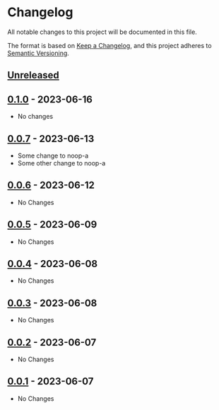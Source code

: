 # Changelog

All notable changes to this project will be documented in this file.

The format is based on [Keep a Changelog](https://keepachangelog.com/en/1.0.0/),
and this project adheres to [Semantic Versioning](https://semver.org/spec/v2.0.0.html).

## [Unreleased]

## [0.1.0] - 2023-06-16

- No changes

## [0.0.7] - 2023-06-13

- Some change to noop-a
- Some other change to noop-a

## [0.0.6] - 2023-06-12

- No Changes

## [0.0.5] - 2023-06-09

- No Changes

## [0.0.4] - 2023-06-08

- No Changes

## [0.0.3] - 2023-06-08

- No Changes

## [0.0.2] - 2023-06-07

- No Changes

## [0.0.1] - 2023-06-07

- No Changes

[unreleased]: https://github.com/colincasey/noop-cnb/compare/v0.1.0...HEAD
[0.1.0]: https://github.com/colincasey/noop-cnb/compare/v0.0.7...v0.1.0
[0.0.7]: https://github.com/colincasey/noop-cnb/compare/v0.0.6...v0.0.7
[0.0.6]: https://github.com/colincasey/noop-cnb/compare/v0.0.5...v0.0.6
[0.0.5]: https://github.com/colincasey/noop-cnb/compare/v0.0.4...v0.0.5
[0.0.4]: https://github.com/colincasey/noop-cnb/compare/v0.0.3...v0.0.4
[0.0.3]: https://github.com/colincasey/noop-cnb/compare/v0.0.2...v0.0.3
[0.0.2]: https://github.com/colincasey/noop-cnb/compare/v0.0.1...v0.0.2
[0.0.1]: https://github.com/colincasey/noop-cnb/releases/tag/v0.0.1